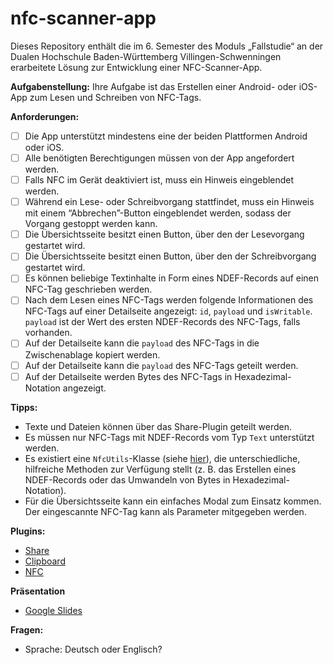 # nfc-scanner-app

Dieses Repository enthält die im 6. Semester des Moduls „Fallstudie“ an der Dualen Hochschule Baden-Württemberg Villingen-Schwenningen erarbeitete Lösung zur Entwicklung einer NFC-Scanner-App.

**Aufgabenstellung:** Ihre Aufgabe ist das Erstellen einer Android- oder iOS-App zum Lesen und Schreiben von NFC-Tags.

**Anforderungen:**  
- [ ]  Die App unterstützt mindestens eine der beiden Plattformen Android oder iOS.
- [ ]  Alle benötigten Berechtigungen müssen von der App angefordert werden.
- [ ]  Falls NFC im Gerät deaktiviert ist, muss ein Hinweis eingeblendet werden.
- [ ]  Während ein Lese- oder Schreibvorgang stattfindet, muss ein Hinweis mit einem “Abbrechen”-Button eingeblendet werden, sodass der Vorgang gestoppt werden kann.
- [ ]  Die Übersichtsseite besitzt einen Button, über den der Lesevorgang gestartet wird.
- [ ]  Die Übersichtsseite besitzt einen Button, über den der Schreibvorgang gestartet wird.
- [ ]  Es können beliebige Textinhalte in Form eines NDEF-Records auf einen NFC-Tag geschrieben werden.
- [ ]  Nach dem Lesen eines NFC-Tags werden folgende Informationen des NFC-Tags auf einer Detailseite angezeigt: `id`, `payload` und `isWritable`. `payload` ist der Wert des ersten NDEF-Records des NFC-Tags, falls vorhanden.
- [ ]  Auf der Detailseite kann die `payload` des NFC-Tags in die Zwischenablage kopiert werden.
- [ ]  Auf der Detailseite kann die `payload` des NFC-Tags geteilt werden.
- [ ]  Auf der Detailseite werden Bytes des NFC-Tags in Hexadezimal-Notation angezeigt.

**Tipps:**
- Texte und Dateien können über das Share-Plugin geteilt werden.
- Es müssen nur NFC-Tags mit NDEF-Records vom Typ `Text` unterstützt werden.
- Es existiert eine `NfcUtils`-Klasse (siehe [hier](https://capawesome.io/plugins/nfc/#utils)), die unterschiedliche, hilfreiche Methoden zur Verfügung stellt (z. B. das Erstellen eines NDEF-Records oder das Umwandeln von Bytes in Hexadezimal-Notation).
- Für die Übersichtsseite kann ein einfaches Modal zum Einsatz kommen. Der eingescannte NFC-Tag kann als Parameter mitgegeben werden.

**Plugins:**
- [Share](https://capacitorjs.com/docs/apis/share)
- [Clipboard](https://capacitorjs.com/docs/apis/clipboard)
- [NFC](https://capawesome.io/plugins/nfc/)

**Präsentation**
- [Google Slides](https://docs.google.com/presentation/d/1z23PDzNpM6THnzU-YDDMBi3YsSlLxQEGWBM_lDag4Qw/edit?usp=sharing)

**Fragen:**
- Sprache: Deutsch oder Englisch?

